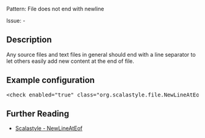 Pattern: File does not end with newline

Issue: -

## Description

Any source files and text files in general should end with a line separator to let others easily add new content at the end of file.

## Example configuration
<pre>&lt;check enabled=&quot;true&quot; class=&quot;org.scalastyle.file.NewLineAtEofChecker&quot; level=&quot;warning&quot;/&gt;</pre>
<a name="org_scalastyle_file_NoNewLineAtEofChecker" />

## Further Reading

* [Scalastyle - NewLineAtEof](http://www.scalastyle.org/rules-1.0.0.html#org_scalastyle_file_NewLineAtEofChecker)